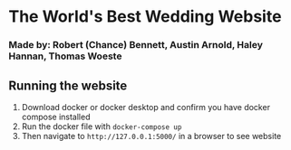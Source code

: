 # The World's Best Wedding Website
### Made by: Robert (Chance) Bennett, Austin Arnold, Haley Hannan, Thomas Woeste


## Running the website
1. Download docker or docker desktop and confirm you have docker compose installed
1. Run the docker file with `docker-compose up`
1. Then navigate to `http://127.0.0.1:5000/` in a browser to see website
